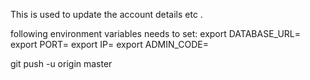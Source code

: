 This is used to update 
the account details etc .

following environment variables needs to set: 
export DATABASE_URL=<mongodb-url>
export PORT=<server port>
export IP=<server ip>
export ADMIN_CODE=<ADMIN KEY to match with admin user>

<!-- to push commits to github -->
git push -u origin master
